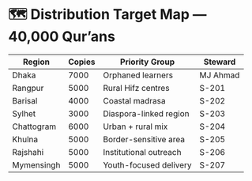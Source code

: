 # 🗺️ Distribution Target Map — 40,000 Qur’ans

| Region        | Copies | Priority Group         | Steward |
|---------------|--------|------------------------|---------|
| Dhaka         | 7000   | Orphaned learners      | MJ Ahmad |
| Rangpur       | 5000   | Rural Hifz centres     | S-201    |
| Barisal       | 4000   | Coastal madrasa        | S-202    |
| Sylhet        | 3000   | Diaspora-linked region | S-203    |
| Chattogram    | 6000   | Urban + rural mix      | S-204    |
| Khulna        | 5000   | Border-sensitive area  | S-205    |
| Rajshahi      | 5000   | Institutional outreach | S-206    |
| Mymensingh    | 5000   | Youth-focused delivery | S-207    |


